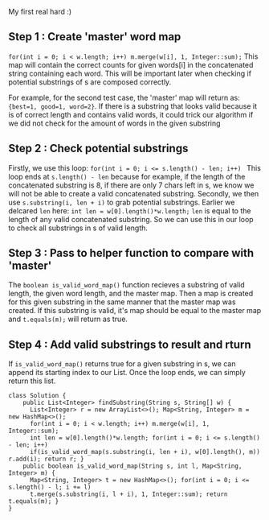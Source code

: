 My first real hard :)

## Step 1 : Create 'master' word map
``for(int i = 0; i < w.length; i++) m.merge(w[i], 1, Integer::sum);``
This map will contain the correct counts for given words[i] in the concatenated string containing each word. This will be important later when checking if potential substrings of s are composed correctly.

For example, for the second test case, the 'master' map will return as:
```{best=1, good=1, word=2}```. If there is a substring that looks valid because it is of correct length and contains valid words, it could trick our algorithm if we did not check for the amount of words in the given substring

## Step 2 : Check potential substrings
Firstly, we use this loop: ```for(int i = 0; i <= s.length() - len; i++) ```
This loop ends at ```s.length() - len``` because for example, if the length of the concatenated substring is 8, if there are only 7 chars left in s, we know we will not be able to create a valid concatenated substring.
Secondly, we then use ```s.substring(i, len + i)``` to grab potential substrings. 
Earlier we delcared ``len`` here:  ```int len = w[0].length()*w.length;```
```len``` is equal to the length of any valid concatenated substring.
So we can use this in our loop to check all substrings in s of valid length. 
## Step 3 : Pass to helper function to compare with 'master'
 The ```boolean is_valid_word_map()``` function recieves a substring of valid length, the given word length, and the master map. Then a map is created for this given substring in the same manner that the master map was created. If this substring is valid, it's map should be equal to the master map and ```t.equals(m);``` will return as true.

## Step 4 : Add valid substrings to result and rturn
If ```is_valid_word_map()``` returns true for a given substring in s, we can append its starting index to our List. Once the loop ends, we can simply return this list.
``` 
class Solution {
    public List<Integer> findSubstring(String s, String[] w) {
      List<Integer> r = new ArrayList<>(); Map<String, Integer> m = new HashMap<>();
      for(int i = 0; i < w.length; i++) m.merge(w[i], 1, Integer::sum); 
      int len = w[0].length()*w.length; for(int i = 0; i <= s.length() - len; i++) 
      if(is_valid_word_map(s.substring(i, len + i), w[0].length(), m)) r.add(i); return r; } 
    public boolean is_valid_word_map(String s, int l, Map<String, Integer> m) {
      Map<String, Integer> t = new HashMap<>(); for(int i = 0; i <= s.length() - l; i += l) 
      t.merge(s.substring(i, l + i), 1, Integer::sum); return t.equals(m); } 
}
```

